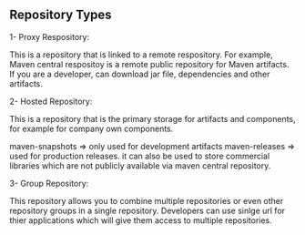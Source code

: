 ## Repository Types

1- Proxy Respository:

This is a repository that is linked to a remote respository. For example, Maven central respositoy is a remote public repository for Maven artifacts. If you are a developer, can download jar file, dependencies and other artifacts.

2- Hosted Repository:

This is a repository that is the primary storage for artifacts and components, for example for company own components.

maven-snapshots => only used for development artifacts
maven-releases => used for production releases. it can also be used to store commercial libraries which are not publicly available via maven central repository.

3- Group Repository:

This repository allows you to combine multiple repositories or even other repository groups in a single repository. Developers can use sinlge url for thier applications which will give them access to multiple repositories.